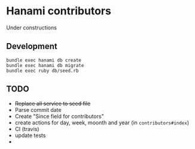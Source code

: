 # Hanami contributors

Under constructions

## Development

```
bundle exec hanami db create
bundle exec hanami db migrate
bundle exec ruby db/seed.rb
```

## TODO
* ~~Replace all service to seed file~~
* Parse commit date
* Create "Since field for contributors"
* create actions for day, week, moonth and year (in `contributors#index`)
* CI (travis)
* update tests
* 
